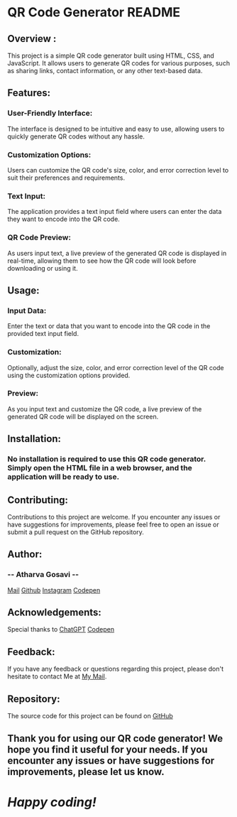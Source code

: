 # __QR Code Generator README__
## Overview : 
This project is a simple QR code generator built using HTML, CSS, and JavaScript. It allows users to generate QR codes for various purposes, such as sharing links, contact information, or any other text-based data.
## Features:

### User-Friendly Interface: 
The interface is designed to be intuitive and easy to use, allowing users to quickly generate QR codes without any hassle.

### Customization Options:
Users can customize the QR code's size, color, and error correction level to suit their preferences and requirements.

### Text Input:
The application provides a text input field where users can enter the data they want to encode into the QR code.

### QR Code Preview:
As users input text, a live preview of the generated QR code is displayed in real-time, allowing them to see how the QR code will look before downloading or using it.

## Usage:

### Input Data:
Enter the text or data that you want to encode into the QR code in the provided text input field.

### Customization:
Optionally, adjust the size, color, and error correction level of the QR code using the customization options provided.

### Preview:
As you input text and customize the QR code, a live preview of the generated QR code will be displayed on the screen.

## Installation:

### No installation is required to use this QR code generator. Simply open the HTML file in a web browser, and the application will be ready to use.

## Contributing:

Contributions to this project are welcome. If you encounter any issues or have suggestions for improvements, please feel free to open an issue or submit a pull request on the GitHub repository.

## Author:

### -- Atharva Gosavi -- 
[Mail](@atharvagosavi2729@gmail.com)                        [Github](https://github.com/AtharvaG07)                      [Instagram](https://www.instagram.com/atharva_gosavi_2729/)                      [Codepen]([Codepen](https://codepen.io/Atharva-Gosavi/pen/rNPWyYV))

## Acknowledgements:

Special thanks to [ChatGPT](https://chat.openai.com/?model=text-davinci-002-render)          [Codepen](https://codepen.io/Atharva-Gosavi/pen/rNPWyYV)

## Feedback:

If you have any feedback or questions regarding this project, please don't hesitate to contact Me at [My Mail](@atharvagosavi2729@gmail.com).

## Repository:

The source code for this project can be found on [GitHub](https://github.com/AtharvaG07/QR-Code-Generator.git)

## Thank you for using our QR code generator! We hope you find it useful for your needs. If you encounter any issues or have suggestions for improvements, please let us know.

# _Happy coding!_
